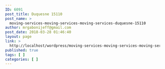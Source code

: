 ```yaml
---
ID: 6091
post_title: Duquesne 15110
post_name: >
  moving-services-moving-services-moving-services-duquesne-15110
author: mrgabonijeff@gmail.com
post_date: 2018-03-28 01:46:40
layout: page
link: >
  http://localhost/wordpress/moving-services-moving-services-moving-services-duquesne-15110/
published: true
tags: [ ]
categories: [ ]
---
```

